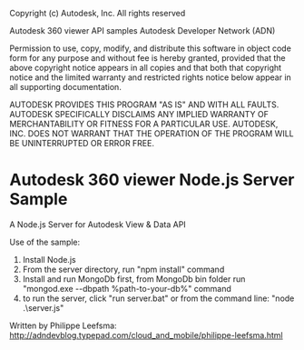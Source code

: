 
Copyright (c) Autodesk, Inc. All rights reserved

Autodesk 360 viewer API samples Autodesk Developer Network (ADN)

Permission to use, copy, modify, and distribute this software in object code form for any purpose and without fee is hereby granted, provided that the above copyright notice appears in all copies and that both that copyright notice and the limited warranty and restricted rights notice below appear in all supporting documentation.

AUTODESK PROVIDES THIS PROGRAM "AS IS" AND WITH ALL FAULTS. AUTODESK SPECIFICALLY DISCLAIMS ANY IMPLIED WARRANTY OF MERCHANTABILITY OR FITNESS FOR A PARTICULAR USE. AUTODESK, INC. DOES NOT WARRANT THAT THE OPERATION OF THE PROGRAM WILL BE UNINTERRUPTED OR ERROR FREE.

Autodesk 360 viewer Node.js Server Sample
======================
A Node.js Server for Autodesk View & Data API 



Use of the sample:

1. Install Node.js
2. From the server directory, run "npm install" command
3. Install and run MongoDb first, from MongoDb bin folder run "mongod.exe --dbpath %path-to-your-db%" command
4. to run the server, click "run server.bat" or from the command line: "node .\server.js"

Written by Philippe Leefsma:   
http://adndevblog.typepad.com/cloud_and_mobile/philippe-leefsma.html


